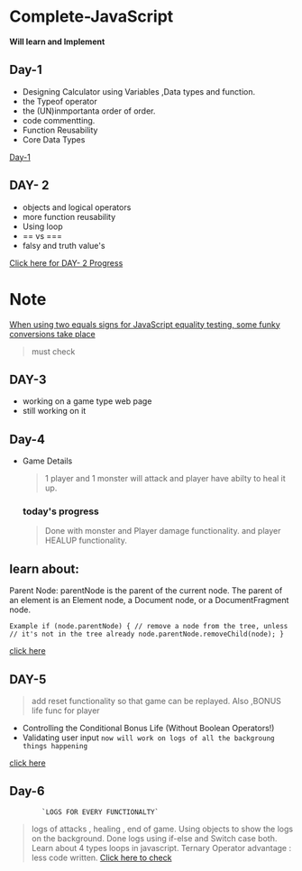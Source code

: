 # Complete-JavaScript

**Will learn and Implement**

## Day-1

* Designing Calculator using Variables ,Data types and function.
* the Typeof operator
* the (UN)inmportanta order of order.
* code commentting.
* Function Reusability
* Core Data Types

[Day-1](https://github.com/kushagra67414/Complete-JavaScript/tree/master/Day-1)

## DAY- 2

* objects and logical operators
* more function reusability
* Using loop 
* == vs ===
* falsy and truth value's


[Click here for DAY- 2 Progress](https://github.com/kushagra67414/Complete-JavaScript/tree/master/Day-2)



# Note

[When using two equals signs for JavaScript equality testing, some funky conversions take place](https://dorey.github.io/JavaScript-Equality-Table/)
>must check

## DAY-3 
* working on a game type web page 
* still working on it 

## Day-4 
* Game Details
  > 1 player and 1 monster will attack
  > and player have abilty to heal it up.
 
    ### today's progress
  > Done with monster and  Player damage functionality.
  > and player HEALUP functionality.
  
  
## learn about: 
Parent Node: 
parentNode is the parent of the current node. The parent of an element is an Element node, a Document node, or a DocumentFragment node.

`Example
if (node.parentNode) {
  // remove a node from the tree, unless 
  // it's not in the tree already
  node.parentNode.removeChild(node);
}`
 
[click here](https://github.com/kushagra67414/Complete-JavaScript/tree/master/Day-4)
## DAY-5

> add reset functionality so that game can be replayed.
> Also ,BONUS life func for player 
  * Controlling the Conditional Bonus Life (Without Boolean Operators!)
  * Validating user input
 `now will work on logs of all the backgroung things happening`
 
 [click here](https://github.com/kushagra67414/Complete-JavaScript/tree/master/Day-5/assets/scripts)
 
 
## Day-6
            `LOGS FOR EVERY FUNCTIONALTY`
> logs of attacks , healing ,  end of game.
> Using objects to show the logs on the background.
> Done logs using if-else  and Switch case both.
> Learn about 4 types loops in javascript.
> Ternary Operator advantage : less code written.
[Click here to check](https://github.com/kushagra67414/Complete-JavaScript/tree/master/Day-6%20(using%20if-else)/assets/scripts)
